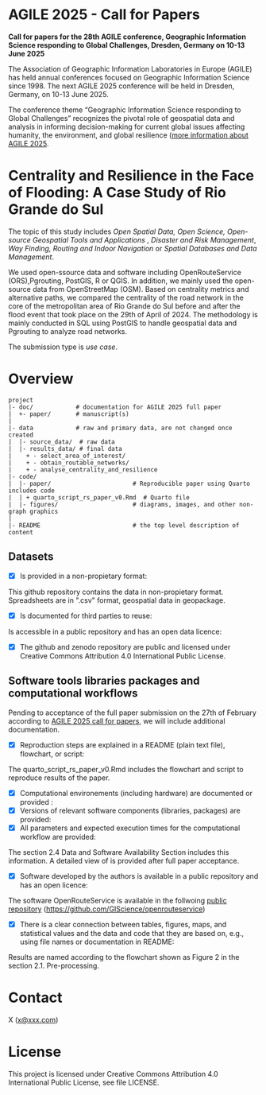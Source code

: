 # AGILE 2025 - Call for Papers
**Call for papers for the 28th AGILE conference, Geographic Information Science responding to Global Challenges, Dresden, Germany on 10-13 June 2025**

The Association of Geographic Information Laboratories in Europe (AGILE) has held annual conferences focused on Geographic Information Science since 1998. The next AGILE 2025 conference will be held in Dresden, Germany, on 10-13 June 2025.

The conference theme “Geographic Information Science responding to Global Challenges” recognizes the pivotal role of geospatial data and analysis in informing decision-making for current global issues affecting humanity, the environment, and global resilience ([more information about AGILE 2025](https://agile-gi.eu/conference-2025/call-for-papers-2025).

# Centrality and Resilience in the Face of Flooding: A Case Study of Rio Grande do Sul

The topic of this study includes _Open Spatial Data, Open Science, Open-source Geospatial Tools and Applications_ , _Disaster and Risk Management_, _Way Finding, Routing and Indoor Navigation_ or _Spatial Databases and Data Management_. 

We used open-ssource data and software including OpenRouteService (ORS),Pgrouting, PostGIS, R or QGIS. In addition, we mainly used the open-source data from OpenStreetMap (OSM). Based on centrality metrics and alternative paths, we compared the centrality of the road network in the core of the metropolitan area of Rio Grande do Sul before and after the flood event that took place on the 29th of April of 2024. The methodology is mainly conducted in SQL using PostGIS to handle geospatial data and Pgrouting to analyze road networks.

The submission type is _use case_.

# Overview

```
project
|- doc/            # documentation for AGILE 2025 full paper
|  +- paper/       # manuscript(s)
|
|- data            # raw and primary data, are not changed once created 
|  |- source_data/  # raw data
|  |- results_data/ # final data
|    + - select_area_of_interest/
|    + - obtain_routable_networks/
|    + - analyse_centrality_and_resilience
|- code/                           
|  |- paper/                       # Reproducible paper using Quarto includes code
|  | + quarto_script_rs_paper_v0.Rmd  # Quarto file
|  |- figures/                     # diagrams, images, and other non-graph graphics
|
|- README                          # the top level description of content
```


## Datasets
- [x] Is provided in a non-propietary format:

This github repository contains the data in non-propietary format. Spreadsheets are in ".csv" format, geospatial data in geopackage.  

- [x] Is documented for third parties to reuse:

Is accessible in a public repository and has an open data licence:
- [x] The github and zenodo repository are public and licensed under Creative Commons Attribution 4.0 International Public License.

## Software tools libraries packages and computational workflows

Pending to acceptance of the full paper submission on the 27th of February according to [AGILE 2025 call for papers](https://agile-gi.eu/conference-2025/call-for-papers-2025), we will include additional documentation.
- [x] Reproduction steps are explained in a README (plain text file), flowchart, or script:

The quarto_script_rs_paper_v0.Rmd includes the flowchart and script to reproduce results of the paper.

- [x] Computational environements (including hardware) are documented or provided :
- [x] Versions of relevant software components (libraries, packages) are provided:
- [x] All parameters and expected execution times for the computational workflow are provided:

The section 2.4 Data and Software Availability Section includes this information. A detailed view of is provided after full paper acceptance.

- [x]  Software developed by the authors is available in a public repository and has an open licence:

The software OpenRouteService is available in the follwoing [public repository](https://github.com/GIScience/openrouteservice) (https://github.com/GIScience/openrouteservice)

- [x] There is a clear connection between tables, figures, maps, and statistical values and the data and code that they are based on, e.g., using file names or documentation in README:

Results are named according to the flowchart shown as Figure 2 in the section 2.1. Pre-processing.

# Contact
X (x@xxx.com)
# License
This project is licensed under Creative Commons Attribution 4.0 International Public License, see file LICENSE.
